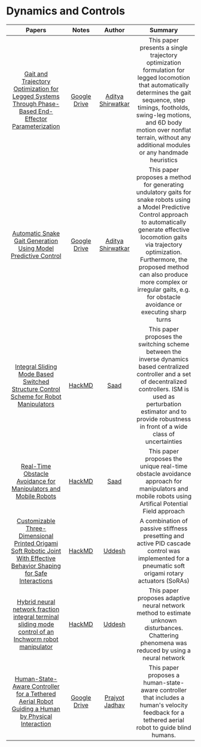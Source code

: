 # Dynamics and Controls

| Papers | Notes | Author | Summary |
|:------:|:-----:|:------:|:-------:|
| [Gait and Trajectory Optimization for Legged Systems Through Phase-Based End-Effector Parameterization](https://www.researchgate.net/publication/322887667_Gait_and_Trajectory_Optimization_for_Legged_Systems_Through_Phase-Based_End-Effector_Parameterization) | [Google Drive](https://drive.google.com/file/d/1UlShnRpJuN-L8Ucpn-yDmlN9Xsj4qDB1/view?usp=sharing) | [Aditya Shirwatkar](https://github.com/aditya-shirwatkar) | This paper presents a single trajectory optimization formulation for legged locomotion that automatically determines the gait sequence, step timings, footholds, swing-leg motions, and 6D body motion over nonflat terrain, without any additional modules or any handmade heuristics|
| [Automatic Snake Gait Generation Using Model Predictive Control](https://arxiv.org/abs/1909.11204) | [Google Drive](https://drive.google.com/file/d/1sJN2Q16ls0ROZqS76qcz3wMYFTGayL6L/view?usp=sharing) | [Aditya Shirwatkar](https://github.com/aditya-shirwatkar) | This paper proposes a method for generating undulatory gaits for snake robots using a Model Predictive Control approach to automatically generate effective locomotion gaits via trajectory optimization. Furthermore, the proposed method can also produce more complex or irregular gaits, e.g. for obstacle avoidance or executing sharp turns |
| [Integral Sliding Mode Based Switched Structure Control Scheme for Robot Manipulators](https://www.researchgate.net/publication/327807849_Integral_Sliding_Mode_Based_Switched_Structure_Control_Scheme_for_Robot_Manipulators) | [HackMD](https://hackmd.io/INtsyouET5Sxv6K6pIUcoQ?view) | [Saad](https://github.com/saad2121) | This paper proposes the switching scheme between the inverse dynamics based centralized controller and a set of decentralized controllers. ISM is used as perturbation estimator and to provide robustness in front of a wide class of uncertainties |
| [Real-Time Obstacle Avoidance for Manipulators and Mobile Robots](https://link.springer.com/chapter/10.1007/978-1-4613-8997-2_29) | [HackMD](https://hackmd.io/m_dwVyo9TnKIZQa5V7QGRQ?view) | [Saad](https://github.com/saad2121) | This paper proposes the unique real-time obstacle avoidance approach for manipulators and mobile robots using Artifical Potential Field approach |
| [Customizable Three-Dimensional Printed Origami Soft Robotic Joint With Effective Behavior Shaping for Safe Interactions](https://ieeexplore.ieee.org/abstract/document/8481372/keywords#keywords) | [HackMD](https://hackmd.io/@kZ5m8OgNSouLVUfdO4Vu3w/SJtDCMGtU) | [Uddesh](https://github.com/uddeshtople) | A combination of passive stiffness presetting and active PID cascade control was implemented for a pneumatic soft origami rotary actuators (SoRAs) |
| [Hybrid neural network fraction integral terminal sliding mode control of an Inchworm robot manipulator](https://www.sciencedirect.com/science/article/abs/pii/S0888327016300449) | [HackMD](https://hackmd.io/@kZ5m8OgNSouLVUfdO4Vu3w/B1Zd2z_58) | [Uddesh](https://github.com/uddeshtople) | This paper proposes adaptive neural network method to estimate unknown disturbances. Chattering phenomena was reduced by using a neural network |
| [Human-State-Aware Controller for a Tethered Aerial Robot Guiding a Human by Physical Interaction](https://ieeexplore.ieee.org/iel7/7083369/9647862/09684670.pdf) | [Google Drive](https://drive.google.com/file/d/1HRahFitBBZo7TQ9W-iPXCPTL8YwzOXzR/view?usp=sharing) | [Prajyot Jadhav](https://github.com/Arcane-01) | This paper proposes a human-state-aware controller that includes a human's velocity feedback for a tethered aerial robot to guide blind humans. |
